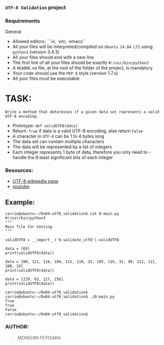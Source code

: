 ### ```UTF-8 Validation``` project 


### Requirements
General
- Allowed editors: ```vi,`` ``vim,`` ``emacs``
- All your files will be interpreted/compiled on ``Ubuntu 14.04 LTS`` using ``python3`` (version 3.4.3)
- All your files should end with a new line
- The first line of all your files should be exactly ``#!/usr/bin/python3``
- A ``README.md`` file, at the root of the folder of the project, is mandatory
- Your code should use the ``PEP 8`` style (version 1.7.x)
- All your files must be executable

# TASK:
    Write a method that determines if a given data set represents a valid UTF-8 encoding.

* Prototype: ```def validUTF8(data)```
* Return: ```True``` if data is a valid UTF-8 encoding, else return ```False```
* A character in ```UTF-8``` can be 1 to 4 bytes long
* The data set can contain multiple characters
* The data will be represented by a list of integers
* Each integer represents 1 byte of data, therefore you only need to - handle the 8 least significant bits of each integer

### Resources:
* [UTF-8 wikipedia page](https://en.wikipedia.org/wiki/UTF-8)
* [youtube](https://www.youtube.com/watch?v=MijmeoH9LT4)

## Example:
    carrie@ubuntu:~/0x04-utf8_validation$ cat 0-main.py
    #!/usr/bin/python3
    """
    Main file for testing
    """

    validUTF8 = __import__('0-validate_utf8').validUTF8

    data = [65]
    print(validUTF8(data))

    data = [80, 121, 116, 104, 111, 110, 32, 105, 115, 32, 99, 111, 111, 108, 33]
    print(validUTF8(data))

    data = [229, 65, 127, 256]
    print(validUTF8(data))

    carrie@ubuntu:~/0x04-utf8_validation$
    carrie@ubuntu:~/0x04-utf8_validation$ ./0-main.py
    True
    True
    False
    carrie@ubuntu:~/0x04-utf8_validation$

### AUTHOR:

> MONEHIN FEYISARA
